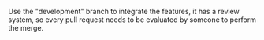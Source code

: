 Use the "development" branch to integrate the features, it has a review system, so every pull request needs to be evaluated by someone to perform the merge.
